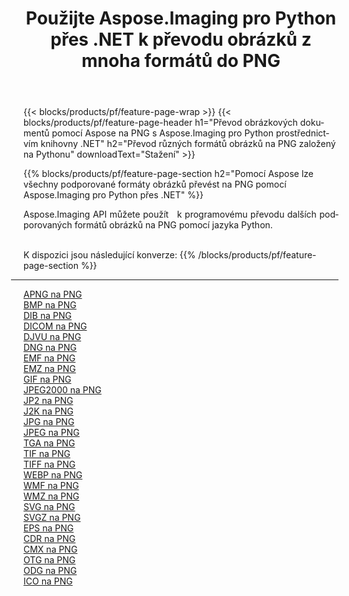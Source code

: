 ﻿---
title: Použijte Aspose.Imaging pro Python přes .NET k převodu obrázků z mnoha formátů do PNG 
weight: 3920
url: /cs/python-net/conversion/to/png 
lang: cs
langdirlevel: 2
locales: zh-hans,ja,it,ru,de,es,fr,nl,id,lt,pl,pt,vi,tr,ko,zh-hant,ar,hi,th,sv,cs,uk,he
description: Aspose.Imaging pro Python přes knihovnu .NET můžete použít k převodu z různých formátů do PNG
---

{{< blocks/products/pf/feature-page-wrap >}}
{{< blocks/products/pf/feature-page-header h1="Převod obrázkových dokumentů pomocí Aspose na PNG s Aspose.Imaging pro Python prostřednictvím knihovny .NET" h2="Převod různých formátů obrázků na PNG založený na Pythonu" downloadText="Stažení" >}}


{{% blocks/products/pf/feature-page-section  h2="Pomocí Aspose lze všechny podporované formáty obrázků převést na PNG pomocí Aspose.Imaging pro Python přes .NET" %}}
<p align=justify>Aspose.Imaging API můžete použít   k programovému převodu dalších podporovaných formátů obrázků na PNG pomocí jazyka Python.</p>
<br/>
K dispozici jsou následující konverze:
{{% /blocks/products/pf/feature-page-section %}}
<div class="container-fluid productfamilypage bg-gray">
    <div class="convertypes bg-gray agp-content section">
        <div class="container">
		<hr style="margin-left:-20px;"/>
		<div class="row other-converters">
		    <div class='col-md-2 other-converter remove-lp remove-rp'><a href="/imaging/cs/python-net/conversion/apng-to-png" >APNG na PNG</a></div>
<div class='col-md-2 other-converter remove-lp remove-rp'><a href="/imaging/cs/python-net/conversion/bmp-to-png" >BMP na PNG</a></div>
<div class='col-md-2 other-converter remove-lp remove-rp'><a href="/imaging/cs/python-net/conversion/dib-to-png" >DIB na PNG</a></div>
<div class='col-md-2 other-converter remove-lp remove-rp'><a href="/imaging/cs/python-net/conversion/dicom-to-png" >DICOM na PNG</a></div>
<div class='col-md-2 other-converter remove-lp remove-rp'><a href="/imaging/cs/python-net/conversion/djvu-to-png" >DJVU na PNG</a></div>
<div class='col-md-2 other-converter remove-lp remove-rp'><a href="/imaging/cs/python-net/conversion/dng-to-png" >DNG na PNG</a></div>
<div class='col-md-2 other-converter remove-lp remove-rp'><a href="/imaging/cs/python-net/conversion/emf-to-png" >EMF na PNG</a></div>
<div class='col-md-2 other-converter remove-lp remove-rp'><a href="/imaging/cs/python-net/conversion/emz-to-png" >EMZ na PNG</a></div>
<div class='col-md-2 other-converter remove-lp remove-rp'><a href="/imaging/cs/python-net/conversion/gif-to-png" >GIF na PNG</a></div>
<div class='col-md-2 other-converter remove-lp remove-rp'><a href="/imaging/cs/python-net/conversion/jpeg2000-to-png" >JPEG2000 na PNG</a></div>
<div class='col-md-2 other-converter remove-lp remove-rp'><a href="/imaging/cs/python-net/conversion/jp2-to-png" >JP2 na PNG</a></div>
<div class='col-md-2 other-converter remove-lp remove-rp'><a href="/imaging/cs/python-net/conversion/j2k-to-png" >J2K na PNG</a></div>
<div class='col-md-2 other-converter remove-lp remove-rp'><a href="/imaging/cs/python-net/conversion/jpg-to-png" >JPG na PNG</a></div>
<div class='col-md-2 other-converter remove-lp remove-rp'><a href="/imaging/cs/python-net/conversion/jpeg-to-png" >JPEG na PNG</a></div>
<div class='col-md-2 other-converter remove-lp remove-rp'><a href="/imaging/cs/python-net/conversion/tga-to-png" >TGA na PNG</a></div>
<div class='col-md-2 other-converter remove-lp remove-rp'><a href="/imaging/cs/python-net/conversion/tif-to-png" >TIF na PNG</a></div>
<div class='col-md-2 other-converter remove-lp remove-rp'><a href="/imaging/cs/python-net/conversion/tiff-to-png" >TIFF na PNG</a></div>
<div class='col-md-2 other-converter remove-lp remove-rp'><a href="/imaging/cs/python-net/conversion/webp-to-png" >WEBP na PNG</a></div>
<div class='col-md-2 other-converter remove-lp remove-rp'><a href="/imaging/cs/python-net/conversion/wmf-to-png" >WMF na PNG</a></div>
<div class='col-md-2 other-converter remove-lp remove-rp'><a href="/imaging/cs/python-net/conversion/wmz-to-png" >WMZ na PNG</a></div>
<div class='col-md-2 other-converter remove-lp remove-rp'><a href="/imaging/cs/python-net/conversion/svg-to-png" >SVG na PNG</a></div>
<div class='col-md-2 other-converter remove-lp remove-rp'><a href="/imaging/cs/python-net/conversion/svgz-to-png" >SVGZ na PNG</a></div>
<div class='col-md-2 other-converter remove-lp remove-rp'><a href="/imaging/cs/python-net/conversion/eps-to-png" >EPS na PNG</a></div>
<div class='col-md-2 other-converter remove-lp remove-rp'><a href="/imaging/cs/python-net/conversion/cdr-to-png" >CDR na PNG</a></div>
<div class='col-md-2 other-converter remove-lp remove-rp'><a href="/imaging/cs/python-net/conversion/cmx-to-png" >CMX na PNG</a></div>
<div class='col-md-2 other-converter remove-lp remove-rp'><a href="/imaging/cs/python-net/conversion/otg-to-png" >OTG na PNG</a></div>
<div class='col-md-2 other-converter remove-lp remove-rp'><a href="/imaging/cs/python-net/conversion/odg-to-png" >ODG na PNG</a></div>
<div class='col-md-2 other-converter remove-lp remove-rp'><a href="/imaging/cs/python-net/conversion/ico-to-png" >ICO na PNG</a></div>
                </div>
        </div>
    </div>
</div>
<br/>

